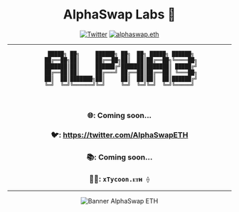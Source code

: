<span align="center">

# AlphaSwap Labs 🏁

[![Twitter](https://img.shields.io/badge/Twitter-black?logo=twitter&logoColor=white)](https://twitter.com/@AlphaSwapCC)
[![alphaswap.eth](https://img.shields.io/static/v1?label=&message=alphaswap.eth&color=black&logo=ethereum&logoColor=white)](https://etherscan.io/enslookup-search?search=alphaswap.eth)

---
  ```
    █████╗ ██╗     ██████╗ ██╗  ██╗ █████╗ ██████╗ 
   ██╔══██╗██║     ██╔══██╗██║  ██║██╔══██╗╚════██╗
   ███████║██║     ██████╔╝███████║███████║ █████╔╝
   ██╔══██║██║     ██╔═══╝ ██╔══██║██╔══██║ ╚═══██╗
   ██║  ██║███████╗██║     ██║  ██║██║  ██║██████╔╝
   ╚═╝  ╚═╝╚══════╝╚═╝     ╚═╝  ╚═╝╚═╝  ╚═╝╚═════╝ 
                                                
                                                                                                                             
  ```       
  ### 🌐: Coming soon...
  ### 🐦: https://twitter.com/AlphaSwapETH
  ### 📚: Coming soon...
  ### 🥷🏼: ```xTycoon.ᴇᴛʜ ⟠```
  
---
  
   ![Banner AlphaSwap ETH](https://user-images.githubusercontent.com/113842155/209034765-b3897d33-406a-4381-83ee-978c4db2802a.png)
  
                                                                                                                                                       
                                                                                                                                                       
                                                                                                                                                       
                                                                                                                                                       

</span>
